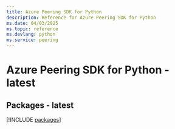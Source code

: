 ```yaml
---
title: Azure Peering SDK for Python
description: Reference for Azure Peering SDK for Python
ms.date: 04/03/2025
ms.topic: reference
ms.devlang: python
ms.service: peering
---
```

# Azure Peering SDK for Python - latest
## Packages - latest
[!INCLUDE [packages](peering-index.md)]